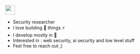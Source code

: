 <img src="https://media.giphy.com/media/hvRJCLFzcasrR4ia7z/giphy.gif" width="30px" />

- Security researcher
- I love building 🤖 things ⚡
- I develop mostly in 🐍
- Interested in : web security, ai security and low level stuff
- Feel free to reach out ;)
